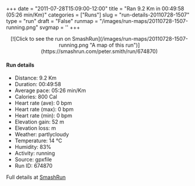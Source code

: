 +++
date = "2011-07-28T15:09:00-12:00"
title = "Ran 9.2 Km in 00:49:58 (05:26 min/Km)"
categories = ["Runs"]
slug = "run-details-20110728-1507"
type = "run"
draft = "False"
runmap = "/images/run-maps/20110728-1507-running.png"
svgmap = '<polyline points="8 60, 14 56, 15 50, 12 46, 9 44, 9 41, 1 38, 5 41, 7 44, 22 50, 36 52, 39 52, 58 56, 65 61, 89 59, 95 58, 98 55, 100 54, 93 58, 85 60, 82 61, 78 61, 75 61, 71 60, 66 57, 58 50, 57 49, 54 48, 34 48, 21 45, 14 42, 1 39, 0 40, 0 42, 4 42, 8 44, 7 44, 12 44, 11 45, 12 47, 16 53, 14 53, 13 54, 13 57, 12 58, 11 58">'
+++



<!--more-->

<center>
[![Click to see the run on SmashRun](/images/run-maps/20110728-1507-running.png "A map of this run")](https://smashrun.com/peter.smith/run/674870)
</center>

#### Run details

* Distance: 9.2 Km
* Duration: 00:49:58
* Average pace: 05:26 min/Km
* Calories: 800 Cal
* Heart rate (ave): 0 bpm
* Heart rate (max): 0 bpm
* Heart rate (min): 0 bpm
* Elevation gain: 52 m
* Elevation loss:  m
* Weather: partlycloudy
* Temperature: 14 &deg;C
* Humidity: 83%
* Activity: running
* Source: gpxfile
* Run ID: 674870

Full details at [SmashRun](https://smashrun.com/peter.smith/run/674870)